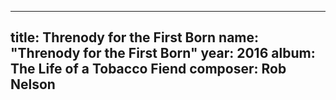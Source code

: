 
---
title: Threnody for the First Born
name: "Threnody for the First Born"
year:  2016
album: The Life of a Tobacco Fiend
composer: Rob Nelson
---
